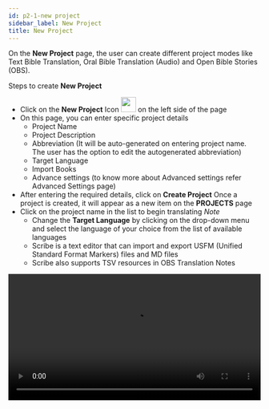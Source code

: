 ```yaml
---
id: p2-1-new project
sidebar_label: New Project
title: New Project
---
```

On the **New Project** page, the user can create different project modes like Text Bible Translation, Oral Bible Translation (Audio) and Open Bible Stories (OBS).

Steps to create **New Project**
- Click on the **New Project** Icon  <img src="/autographaAssetsV2/how-to/new-project.png" width="30px" alt=""/>  on the left side of the page
- On this page, you can enter specific project details
  - Project Name
  - Project Description 
  - Abbreviation (It will be auto-generated on entering project name. The user has the option to edit the autogenerated abbreviation)
  - Target Language 
  - Import Books
  - Advance settings (to know more about Advanced settings refer Advanced Settings page) 
- After entering the required details, click on **Create Project**
Once a project is created, it will appear as a new item on the **PROJECTS** page
- Click on the project name in the list to begin translating
 *Note*
  - Change the **Target Language** by clicking on the drop-down menu and select the language of your choice from the list of available languages
  - Scribe is a text editor that can import and export USFM (Unified Standard Format Markers) files and MD files
  - Scribe also supports TSV resources in OBS Translation Notes


<video controls src="/assets/creating-project.mov" width="100%" type="video/mov"/>

<h2> To add a new language </h2> 

If the desired language isn't listed in the target language drop-down menu, the user can still create the project in that language.

**Steps to add a new language**

- Click on the plus sign (add plus sign)
- A dialogue box with the option to add the new language appears
- Add the Language and choose the script direction (RTL or LTR)
- Click the **CREATE** button

<video controls src="/assets/adding-new-language.mov" width="100%" type="video/mov"/>


    
       
